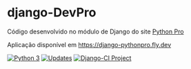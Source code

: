 # django-DevPro

Código desenvolvido no módulo de Django do site [Python Pro](https://pythonpro.com.br/)

Aplicação disponível em https://django-pythonpro.fly.dev

[![Python 3](https://pyup.io/repos/github/danielrribeiro/django-project/python-3-shield.svg)](https://pyup.io/repos/github/danielrribeiro/django-project/)
[![Updates](https://pyup.io/repos/github/danielrribeiro/django-project/shield.svg)](https://pyup.io/repos/github/danielrribeiro/django-project/)
[![Django-CI Project](https://github.com/danielrribeiro/django-project/actions/workflows/django-project.yml/badge.svg)](https://github.com/danielrribeiro/django-project/actions/workflows/django-project.yml)
